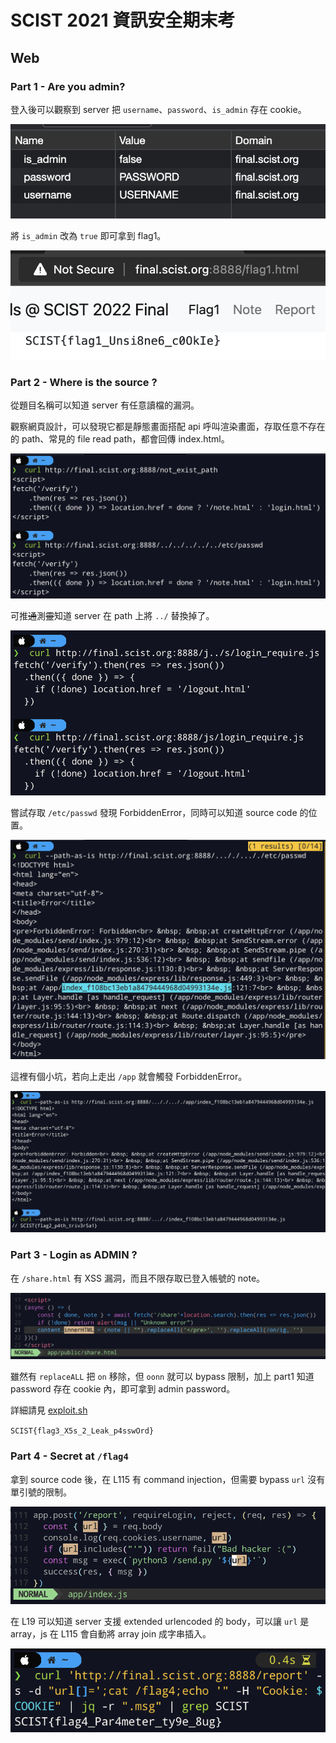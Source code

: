 # SCIST 2021 資訊安全期末考

## Web

### Part 1 - Are you admin?

登入後可以觀察到 server 把 `username`、`password`、`is_admin` 存在 cookie。

![](./assets/cookie.png)

將 `is_admin` 改為 `true` 即可拿到 flag1。

![](./assets/flag1.png)

### Part 2 - Where is the source ?

從題目名稱可以知道 server 有任意讀檔的漏洞。

觀察網頁設計，可以發現它都是靜態畫面搭配 api 呼叫渲染畫面，存取任意不存在的 path、常見的 file read path，都會回傳 index.html。

![](./assets/not_exist_path.png)

可推~~通~~測~~靈~~知道 server 在 path 上將 `../` 替換掉了。

![](./assets/path_test.png)

嘗試存取 `/etc/passwd` 發現 ForbiddenError，同時可以知道 source code 的位置。

![](./assets/etc_passwd.png)

這裡有個小坑，若向上走出 `/app` 就會觸發 ForbiddenError。

![](./assets/index_js.png)

### Part 3 - Login as ADMIN ?

在 `/share.html` 有 XSS 漏洞，而且不限存取已登入帳號的 note。

![](./assets/share_html.png)

雖然有 `replaceALL` 把 `on` 移除，但 `oonn` 就可以 bypass 限制，加上 part1 知道 password 存在 cookie 內，即可拿到 admin password。

詳細請見 [exploit.sh](./web/exploit.sh#L22-L28)

`SCIST{flag3_X5s_2_Leak_p4sswOrd}`

### Part 4 - Secret at `/flag4`

拿到 source code 後，在 L115 有 command injection，但需要 bypass `url` 沒有單引號的限制。

![](./assets/cmdi.png)

在 L19 可以知道 server 支援 extended urlencoded 的 body，可以讓 `url` 是 array，js 在 L115 會自動將 array join 成字串插入。

![](./assets/flag4.png)